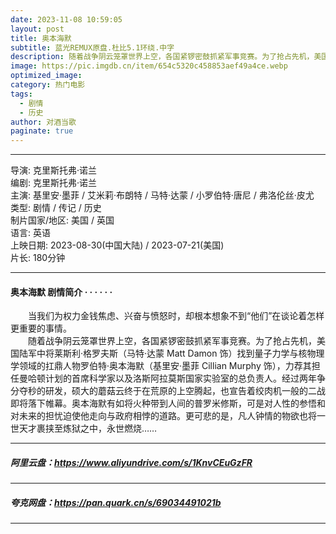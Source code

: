 ```yaml
---
date: 2023-11-08 10:59:05
layout: post
title: 奥本海默
subtitle: 蓝光REMUX原盘.杜比5.1环绕.中字
description: 随着战争阴云笼罩世界上空，各国紧锣密鼓抓紧军事竞赛。为了抢占先机，美国陆军中将莱斯利·格罗夫斯找到量子力学与核物理学领域的扛鼎人物罗伯特·奥本海默，力荐其担任曼哈顿计划的首席科学家以及洛斯阿拉莫斯国家实验室的总负责人...
image: https://pic.imgdb.cn/item/654c5320c458853aef49a4ce.webp
optimized_image: 
category: 热门电影
tags:
  - 剧情
  - 历史
author: 对酒当歌
paginate: true
---
```


---

导演: 克里斯托弗·诺兰  
编剧: 克里斯托弗·诺兰  
主演: 基里安·墨菲 / 艾米莉·布朗特 / 马特·达蒙 / 小罗伯特·唐尼 / 弗洛伦丝·皮尤  
类型: 剧情 / 传记 / 历史  
制片国家/地区: 美国 / 英国  
语言: 英语  
上映日期: 2023-08-30(中国大陆) / 2023-07-21(美国)  
片长: 180分钟  

---

#### 奥本海默 剧情简介 · · · · · ·

　　当我们为权力金钱焦虑、兴奋与愤怒时，却根本想象不到“他们”在谈论着怎样更重要的事情。  
　　随着战争阴云笼罩世界上空，各国紧锣密鼓抓紧军事竞赛。为了抢占先机，美国陆军中将莱斯利·格罗夫斯（马特·达蒙 Matt Damon 饰）找到量子力学与核物理学领域的扛鼎人物罗伯特·奥本海默（基里安·墨菲 Cillian Murphy 饰），力荐其担任曼哈顿计划的首席科学家以及洛斯阿拉莫斯国家实验室的总负责人。经过两年争分夺秒的研发，硕大的蘑菇云终于在荒原的上空腾起，也宣告着绞肉机一般的二战即将落下帷幕。奥本海默有如将火种带到人间的普罗米修斯，可是对人性的参悟和对未来的担忧迫使他走向与政府相悖的道路。更可悲的是，凡人钟情的物欲也将一世天才裹挟至炼狱之中，永世燃烧……

---

##### 阿里云盘：<https://www.aliyundrive.com/s/1KnvCEuGzFR>

---

##### 夸克网盘：<https://pan.quark.cn/s/69034491021b>

---
